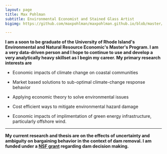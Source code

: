 ```yaml
---
layout: page
title: Max Pohlman
subtitle: Environmental Economist and Stained Glass Artist
bigimg: https://github.com/maxpohlman/maxpohlman.github.io/blob/master/img/stainedglass/waterlily.JPG?raw=true

---
```


**I am a soon to be graduate of the University of Rhode Island's Environmental and Natural Resource Economic's Master's Program.
I am a very data-driven person and I hope to continue to use and develop a very analytically heavy skillset as I begin my career.
 My primary research interests are**

* Economic impacts of climate change on coastal communities

* Market based solutions to sub-optimal climate-change response behavior

* Applying economic theory to solve environmental issues

* Cost efficient ways to mitigate environmental hazard damage 

* Economic impacts of implimentation of green energy infrastructure, particularly offshore wind.

----

**My current research and thesis are on the effects of uncertainty and ambiguity
on bargaining behavior in the context of dam removal. I am funded under a [NSF grant](https://nsf.gov/awardsearch/showAward?AWD_ID=1539071)
regarding dam decision making.**

